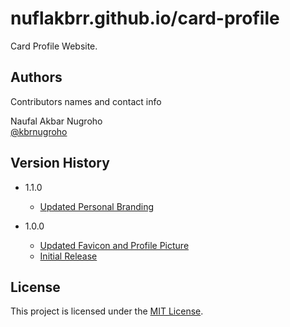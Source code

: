 # nuflakbrr.github.io/card-profile

Card Profile Website.

## Authors

Contributors names and contact info

Naufal Akbar Nugroho  
[@kbrnugroho](https://instagram.com/kbrnugroho)

## Version History

- 1.1.0

  - [Updated Personal Branding](CHANGELOG.md)

- 1.0.0
  - [Updated Favicon and Profile Picture](CHANGELOG.md)
  - [Initial Release](CHANGELOG.md)

## License

This project is licensed under the [MIT License](LICENSE).
